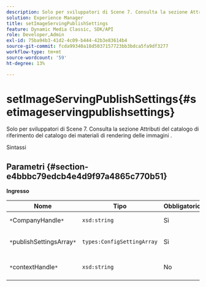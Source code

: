 ```yaml
---
description: Solo per sviluppatori di Scene 7. Consulta la sezione Attributi del catalogo di riferimento del catalogo dei materiali di rendering delle immagini .
solution: Experience Manager
title: setImageServingPublishSettings
feature: Dynamic Media Classic, SDK/API
role: Developer,Admin
exl-id: 75ba94b3-41d2-4c09-b444-42b3e83614b4
source-git-commit: fcda99340a18d5037157723bb3bdca5fa9df3277
workflow-type: tm+mt
source-wordcount: '59'
ht-degree: 13%

---
```


# setImageServingPublishSettings{#setimageservingpublishsettings}

Solo per sviluppatori di Scene 7. Consulta la sezione Attributi del catalogo di riferimento del catalogo dei materiali di rendering delle immagini .

Sintassi

## Parametri {#section-e4bbbc79edcb4e4d9f97a4865c770b51}

**Ingresso**

| Nome | Tipo | Obbligatorio | Descrizione |
|---|---|---|---|
| `*`CompanyHandle`*` | `xsd:string` | Sì | Tratta l&#39;azienda. |
| `*`publishSettingsArray`*` | `types:ConfigSettingArray` | Sì | Solo per sviluppatori di Scene 7. |
| `*`contextHandle`*` | `xsd:string` | No | Gestisci il contesto di pubblicazione. |
